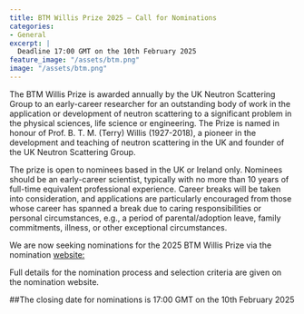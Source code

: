 ```yaml
---
title: BTM Willis Prize 2025 – Call for Nominations
categories:
- General
excerpt: |
  Deadline 17:00 GMT on the 10th February 2025
feature_image: "/assets/btm.png"
image: "/assets/btm.png"
---
```



The BTM Willis Prize is awarded annually by the UK Neutron Scattering Group to an early-career researcher for an outstanding body of work in the application or development of neutron scattering to a significant problem in the physical sciences, life science or engineering.  The Prize is named in honour of Prof. B. T. M. (Terry) Willis (1927-2018), a pioneer in the development and teaching of neutron scattering in the UK and founder of the UK Neutron Scattering Group.
 
The prize is open to nominees based in the UK or Ireland only.  Nominees should be an early-career scientist, typically with no more than 10 years of full-time equivalent professional experience.  Career breaks will be taken into consideration, and applications are particularly encouraged from those whose career has spanned a break due to caring responsibilities or personal circumstances, e.g., a period of parental/adoption leave, family commitments, illness, or other exceptional circumstances.

We are now seeking nominations for the 2025 BTM Willis Prize via the nomination [website:](https://forms.office.com/e/iTsvqLKLBP)

Full details for the nomination process and selection criteria are given on the nomination website.
 
##The closing date for nominations is 17:00 GMT on the 10th February 2025

